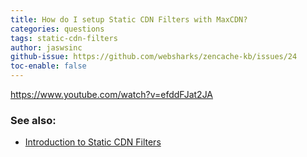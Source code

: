 ```yaml
---
title: How do I setup Static CDN Filters with MaxCDN?
categories: questions
tags: static-cdn-filters
author: jaswsinc
github-issue: https://github.com/websharks/zencache-kb/issues/24
toc-enable: false
---
```

https://www.youtube.com/watch?v=efddFJat2JA

### See also:

- [Introduction to Static CDN Filters](http://zencache.com/kb-article/introduction-to-static-cdn-filters/)
